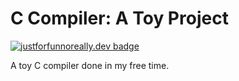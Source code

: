 # C Compiler: A Toy Project
[![justforfunnoreally.dev badge](https://img.shields.io/badge/justforfunnoreally-dev-9ff)](https://justforfunnoreally.dev)

A toy C compiler done in my free time.
